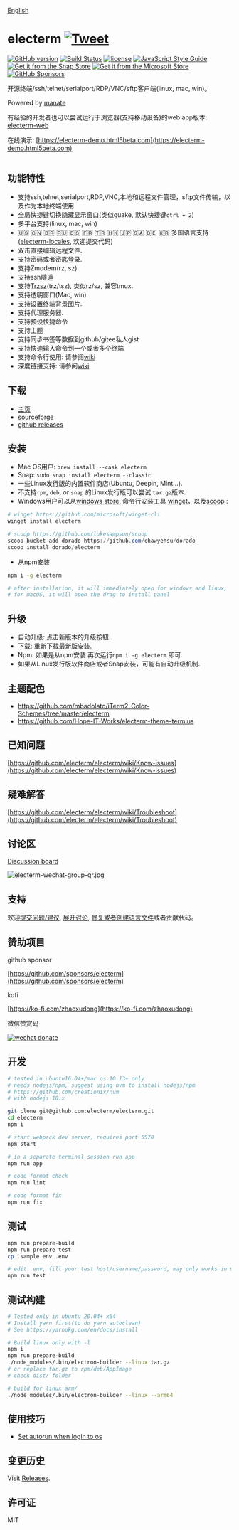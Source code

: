 <h1 align="center" style="padding-top: 60px;padding-bottom: 40px;">
    <a href="https://electerm.github.io/electerm">
        <img src="https://github.com/electerm/electerm-resource/raw/master/static/images/electerm.png", alt="" />
    </a>
</h1>

[English](README.md)

# electerm [![Tweet](https://img.shields.io/twitter/url/http/shields.io.svg?style=social)](https://twitter.com/intent/tweet?text=Open%20sourced%20terminal%2Fssh%2Fsftp%20client(linux%2C%20mac%2C%20win)&url=https%3A%2F%2Fgithub.com%2Felecterm%2Felecterm&hashtags=electerm,ssh,terminal,sftp)

[![GitHub version](https://img.shields.io/github/release/electerm/electerm/all.svg)](https://github.com/electerm/electerm/releases)
[![Build Status](https://github.com/electerm/electerm/actions/workflows/mac-test-2.yml/badge.svg)](https://github.com/electerm/electerm/actions)
[![license](https://img.shields.io/github/license/electerm/electerm.svg)](https://github.com/electerm/electerm/blob/master/LICENSE)
[![JavaScript Style Guide](https://img.shields.io/badge/code_style-standard-brightgreen.svg)](https://standardjs.com)
[![Get it from the Snap Store](https://img.shields.io/badge/Snap-Store-green)](https://snapcraft.io/electerm)
[![Get it from the Microsoft Store](https://img.shields.io/badge/Microsoft-Store-blue)](https://www.microsoft.com/store/apps/9NCN7272GTFF)
[![GitHub Sponsors](https://img.shields.io/github/sponsors/electerm?label=Sponsors)](https://github.com/sponsors/electerm)

开源终端/ssh/telnet/serialport/RDP/VNC/sftp客户端(linux, mac, win)。

Powered by [manate](https://github.com/tylerlong/manate)

有经验的开发者也可以尝试运行于浏览器(支持移动设备)的web app版本: [electerm-web](https://github.com/electerm/electerm-web)

在线演示: [https://electerm-demo.html5beta.com](https://electerm-demo.html5beta.com)

<div align="center">
  <img src="https://github.com/electerm/electerm-resource/raw/master/static/images/electerm.gif", alt="" />
</div>

## 功能特性

- 支持ssh,telnet,serialport,RDP,VNC,本地和远程文件管理，sftp文件传输，以及作为本地终端使用
- 全局快捷键切换隐藏显示窗口(类似guake, 默认快捷键`ctrl + 2`)
- 多平台支持(linux, mac, win)
- 🇺🇸 🇨🇳 🇧🇷 🇷🇺 🇪🇸 🇫🇷 🇹🇷 🇭🇰 🇯🇵 🇸🇦 🇩🇪 🇰🇷 多国语言支持([electerm-locales](https://github.com/electerm/electerm-locales), 欢迎提交代码)
- 双击直接编辑远程文件.
- 支持密码或者密匙登录.
- 支持Zmodem(rz, sz).
- 支持ssh隧道
- 支持[Trzsz](https://github.com/trzsz/trzsz)(trz/tsz), 类似rz/sz, 兼容tmux.
- 支持透明窗口(Mac, win).
- 支持设置终端背景图片.
- 支持代理服务器.
- 支持预设快捷命令
- 支持主题
- 支持同步书签等数据到github/gitee私人gist
- 支持快速输入命令到一个或者多个终端
- 支持命令行使用: 请参阅[wiki](https://github.com/electerm/electerm/wiki/Command-line-usage)
- 深度链接支持: 请参阅[wiki](https://github.com/electerm/electerm/wiki/Deep-link-support)

## 下载

- [主页](https://electerm.html5beta.com)
- [sourceforge](https://sourceforge.net/projects/electerm.mirror/files/)
- [github releases](https://github.com/electerm/electerm/releases)

## 安装

- Mac OS用户: `brew install --cask electerm`
- Snap: `sudo snap install electerm --classic`
- 一些Linux发行版的内置软件商店(Ubuntu, Deepin, Mint...).
- 不支持`rpm`, `deb`, or `snap` 的Linux发行版可以尝试 `tar.gz`版本.
- Windows用户可以从[windows store](https://www.microsoft.com/store/apps/9NCN7272GTFF), 命令行安装工具 [winget](https://github.com/microsoft/winget-cli)，以及[scoop](https://github.com/lukesampson/scoop) :

```powershell
# winget https://github.com/microsoft/winget-cli
winget install electerm

# scoop https://github.com/lukesampson/scoop
scoop bucket add dorado https://github.com/chawyehsu/dorado
scoop install dorado/electerm
```

- 从npm安装

```bash
npm i -g electerm

# after installation, it will immediately open for windows and linux,
# for macOS, it will open the drag to install panel

```

## 升级

- 自动升级: 点击新版本的升级按钮.
- 下载: 重新下载最新版安装.
- Npm: 如果是从npm安装 再次运行`npm i -g electerm` 即可.
- 如果从Linux发行版软件商店或者Snap安装，可能有自动升级机制.

## 主题配色

- https://github.com/mbadolato/iTerm2-Color-Schemes/tree/master/electerm
- https://github.com/Hope-IT-Works/electerm-theme-termius

## 已知问题

[https://github.com/electerm/electerm/wiki/Know-issues](https://github.com/electerm/electerm/wiki/Know-issues)

## 疑难解答

[https://github.com/electerm/electerm/wiki/Troubleshoot](https://github.com/electerm/electerm/wiki/Troubleshoot)

## 讨论区

[Discussion board](https://github.com/electerm/electerm/discussions)

![electerm-wechat-group-qr.jpg](https://electerm.html5beta.com/electerm-wechat-group-qr.jpg)

## 支持

欢迎[提交问题/建议](https://github.com/electerm/electerm/issues), [展开讨论](https://github.com/electerm/electerm/discussions/new), [修复或者创建语言文件](https://github.com/electerm/electerm-locales)或者贡献代码。

## 赞助项目

github sponsor

[https://github.com/sponsors/electerm](https://github.com/sponsors/electerm)

kofi

[https://ko-fi.com/zhaoxudong](https://ko-fi.com/zhaoxudong)

微信赞赏码

[![wechat donate](https://electerm.html5beta.com/electerm-wechat-donate.png)](https://github.com/electerm)

## 开发

```bash
# tested in ubuntu16.04+/mac os 10.13+ only
# needs nodejs/npm, suggest using nvm to install nodejs/npm
# https://github.com/creationix/nvm
# with nodejs 18.x

git clone git@github.com:electerm/electerm.git
cd electerm
npm i

# start webpack dev server, requires port 5570
npm start

# in a separate terminal session run app
npm run app

# code format check
npm run lint

# code format fix
npm run fix
```

## 测试

```bash
npm run prepare-build
npm run prepare-test
cp .sample.env .env

# edit .env, fill your test host/username/password, may only works in mac OS
npm run test
```

## 测试构建

```bash
# Tested only in ubuntu 20.04+ x64
# Install yarn first(to do yarn autoclean)
# See https://yarnpkg.com/en/docs/install

# Build linux only with -l
npm i
npm run prepare-build
./node_modules/.bin/electron-builder --linux tar.gz
# or replace tar.gz to rpm/deb/AppImage
# check dist/ folder

# build for linux arm/
./node_modules/.bin/electron-builder --linux --arm64
```

## 使用技巧

- [Set autorun when login to os](https://github.com/electerm/electerm/wiki/Autorun-electerm-when-login-to-os)

## 变更历史

Visit [Releases](https://github.com/electerm/electerm/releases).

## 许可证

MIT
